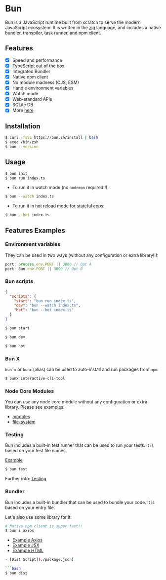 # Bun
Bun is a JavaScript runtime built from scratch to serve the modern JavaScript ecosystem. It is written in the [zig](https://ziglang.org/) language, 
and includes a native bundler, transpiler, task runner, and npm client.


## Features
- [x] Speed and performance
- [x] TypeScript out of the box
- [x] Integrated Bundler
- [x] Native npm client
- [x] No module madness (CJS, ESM)
- [x] Handle environment variables
- [x] Watch mode
- [x] Web-standard APIs
- [x] SQLite DB
- [x] More [here](https://bun.sh)

## Installation
```bash
$ curl -fsSL https://bun.sh/install | bash 
$ exec /bin/zsh 
$ bun --version
```

## Usage
```bash
$ bun init
$ bun run index.ts
```
- To run it in watch mode (no `nodemon` required!!):
```bash
$ bun --watch index.ts
```
- To run it in hot reload mode for stateful apps:
```bash
$ bun --hot index.ts
```

## Features Examples
### Environment variables 
They can be used in two ways (without any configuration or extra library!!):
```ts
port: process.env.PORT || 3000 // Opt A
port: Bun.env.PORT || 3000 // Opt B
```

### Bun scripts
```json
{
  "scripts": {
    "start": "bun run index.ts",
    "dev": "bun --watch index.ts",
    "hot": "bun --hot index.ts"
  }
}
```
```bash
$ bun start
```
```bash
$ bun dev
```
```bash
$ bun hot
```

### Bun X
`bun x` or `bunx` (alias) can be used to auto-install and run packages from `npm`:
```bash
$ bunx interactive-cli-tool
```

### Node Core Modules
You can use any node core module without any configuration or extra library. Please see examples: 
- [modules](./modules.ts)
- [file-system](./file-system.ts)

### Testing
Bun includes a built-in test runner that can be used to run your tests. It is based on your test file names. 

[Example](./index.test.ts)
```bash
$ bun test
```

Further info: [Testing](https://bun.sh/docs/cli/test)

### Bundler
Bun includes a built-in bundler that can be used to bundle your code. It is based on your entry file.

Let's also use some library for it:
```bash
# Native npm client is super fast!!
$ bun i axios
```

- [Example Axios](./src/github-api.ts)
- [Example JSX](./src/index.tsx)
- [Example HTML](./src/index.html)

```bash
- [Dist Script](./package.json)

```bash
$ bun dist
```
